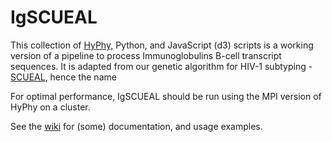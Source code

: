 IgSCUEAL
========

This collection of [HyPhy](https://github.com/veg/hyphy), Python, and JavaScript (d3) scripts is a working version of a pipeline to process Immunoglobulins B-cell transcript sequences. It is adapted from our genetic algorithm for HIV-1 subtyping - [SCUEAL](http://www.ploscompbiol.org/article/info%3Adoi%2F10.1371%2Fjournal.pcbi.1000581), hence the name

For optimal performance, IgSCUEAL should be run using the MPI version of HyPhy on a cluster.

See the [wiki](https://github.com/veg/spond/IgSCUEAL/wiki) for (some) documentation, and usage examples.

